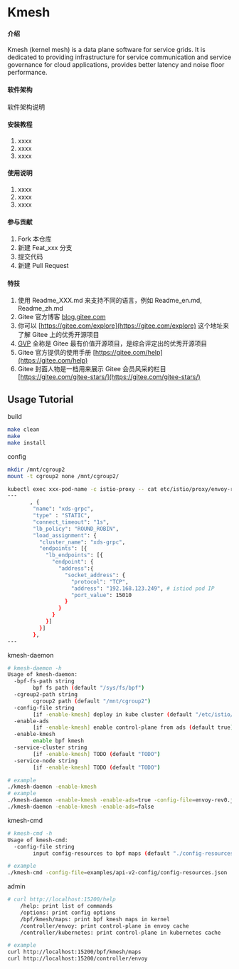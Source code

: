 # Kmesh

#### 介绍
Kmesh (kernel mesh) is a data plane software for service grids. It is dedicated to providing infrastructure for service communication and service governance for cloud applications, provides better latency and noise floor performance.

#### 软件架构
软件架构说明


#### 安装教程

1.  xxxx
2.  xxxx
3.  xxxx

#### 使用说明

1.  xxxx
2.  xxxx
3.  xxxx

#### 参与贡献

1.  Fork 本仓库
2.  新建 Feat_xxx 分支
3.  提交代码
4.  新建 Pull Request


#### 特技

1.  使用 Readme\_XXX.md 来支持不同的语言，例如 Readme\_en.md, Readme\_zh.md
2.  Gitee 官方博客 [blog.gitee.com](https://blog.gitee.com)
3.  你可以 [https://gitee.com/explore](https://gitee.com/explore) 这个地址来了解 Gitee 上的优秀开源项目
4.  [GVP](https://gitee.com/gvp) 全称是 Gitee 最有价值开源项目，是综合评定出的优秀开源项目
5.  Gitee 官方提供的使用手册 [https://gitee.com/help](https://gitee.com/help)
6.  Gitee 封面人物是一档用来展示 Gitee 会员风采的栏目 [https://gitee.com/gitee-stars/](https://gitee.com/gitee-stars/)

## Usage Tutorial

build

```sh
make clean
make
make install
```

config

```sh
mkdir /mnt/cgroup2
mount -t cgroup2 none /mnt/cgroup2/

kubectl exec xxx-pod-name -c istio-proxy -- cat etc/istio/proxy/envoy-rev0.json > envoy-rev0.json
---
       , {
        "name": "xds-grpc",
        "type" : "STATIC",
        "connect_timeout": "1s",
        "lb_policy": "ROUND_ROBIN",
        "load_assignment": {
          "cluster_name": "xds-grpc",
          "endpoints": [{
            "lb_endpoints": [{
              "endpoint": {
                "address":{
                  "socket_address": {
                    "protocol": "TCP",
                    "address": "192.168.123.249", # istiod pod IP
                    "port_value": 15010
                  }
                }
              }
            }]
          }]
        },
---
```

kmesh-daemon

```sh
# kmesh-daemon -h
Usage of kmesh-daemon:
  -bpf-fs-path string
    	bpf fs path (default "/sys/fs/bpf")
  -cgroup2-path string
    	cgroup2 path (default "/mnt/cgroup2")
  -config-file string
    	[if -enable-kmesh] deploy in kube cluster (default "/etc/istio/proxy/envoy-rev0.json")
  -enable-ads
    	[if -enable-kmesh] enable control-plane from ads (default true)
  -enable-kmesh
    	enable bpf kmesh
  -service-cluster string
    	[if -enable-kmesh] TODO (default "TODO")
  -service-node string
    	[if -enable-kmesh] TODO (default "TODO")

# example
./kmesh-daemon -enable-kmesh
# example
./kmesh-daemon -enable-kmesh -enable-ads=true -config-file=envoy-rev0.json
./kmesh-daemon -enable-kmesh -enable-ads=false
```

kmesh-cmd

```sh
# kmesh-cmd -h
Usage of kmesh-cmd:
  -config-file string
    	input config-resources to bpf maps (default "./config-resources.json")

# example
./kmesh-cmd -config-file=examples/api-v2-config/config-resources.json
```

admin

```sh
# curl http://localhost:15200/help
	/help: print list of commands
	/options: print config options
	/bpf/kmesh/maps: print bpf kmesh maps in kernel
	/controller/envoy: print control-plane in envoy cache
	/controller/kubernetes: print control-plane in kubernetes cache

# example
curl http://localhost:15200/bpf/kmesh/maps
curl http://localhost:15200/controller/envoy
```
